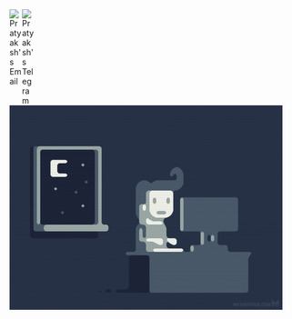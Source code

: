 <a href="mailto:pratyakshm@protonmail.com" target="_blank">
  <img align="left" alt="Pratyaksh's Email" width="22px" src="https://cdn.jsdelivr.net/npm/simple-icons@v3/icons/gmail.svg" />
</a>
<a href="https://t.me/PratyakshM" target="_blank">
  <img align="left" alt="Pratyaksh's Telegram" width="22px" src="https://cdn.jsdelivr.net/npm/simple-icons@v3/icons/telegram.svg" />
</a>    
<br>
<br>
<img src="https://raw.githubusercontent.com/pratyakshm/pratyakshm/master/gif/coding.gif" alt="coding ?">
